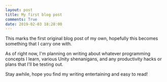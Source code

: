 ```yaml
---
layout: post
title: My first blog post
comments: True
date: 2019-02-03 18:28:00
---
```


This marks the first original blog post of my own, hopefully this becomes something that I carry one with.


As of right now, I'm planning on writing about whatever programming concepts I learn, various Unity shenanigans, and any productivity hacks or plans that I'll be testing out. 

Stay awhile, hope you find my writing entertaining and easy to read!